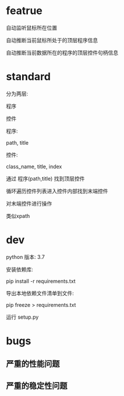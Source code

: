 # featrue

自动监听鼠标所在位置

自动推断当前鼠标所处于的顶层程序信息

自动推断当前数据所在的程序的顶层控件句柄信息

# standard

分为两层:

程序

控件



程序:

path, title

控件:

class_name, title, index



通过 程序(path,title) 找到顶层控件

循环遍历控件列表进入控件内部找到末端控件

对末端控件进行操作



类似xpath

# dev

python 版本: 3.7

安装依赖库:

pip install -r requirements.txt



导出本地依赖文件清单到文件:

pip freeze > requirements.txt



运行 setup.py

# bugs

## 严重的性能问题

## 严重的稳定性问题
